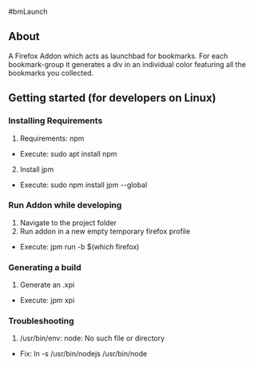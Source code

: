 #bmLaunch
## About
A Firefox Addon which acts as launchbad for bookmarks.
For each bookmark-group it generates a div in an individual color featuring all the bookmarks you collected.


## Getting started (for developers on Linux)
### Installing Requirements
1. Requirements: npm
- Execute: sudo apt install npm
2. Install jpm
- Execute: sudo npm install jpm --global

### Run Addon while developing
1. Navigate to the project folder
2. Run addon in a new empty temporary firefox profile
- Execute: jpm run -b $(which firefox)

### Generating a build
1. Generate an .xpi
- Execute: jpm xpi

### Troubleshooting
1. /usr/bin/env: node: No such file or directory
- Fix: ln -s /usr/bin/nodejs /usr/bin/node

